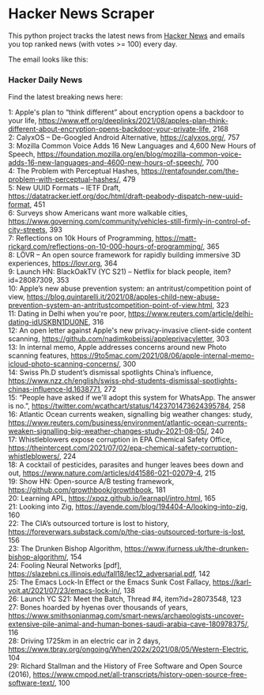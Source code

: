 # Hacker News Scraper

This python project tracks the latest news from <a href="https://news.ycombinator.com/">Hacker News</a> and emails you top ranked news (with votes >= 100) every day.

The email looks like this:

### Hacker Daily News

Find the latest breaking news here:

1: Apple's plan to “think different” about encryption opens a backdoor to your life, https://www.eff.org/deeplinks/2021/08/apples-plan-think-different-about-encryption-opens-backdoor-your-private-life, 2168\
2: CalyxOS – De-Googled Android Alternative, https://calyxos.org/, 757\
3: Mozilla Common Voice Adds 16 New Languages and 4,600 New Hours of Speech, https://foundation.mozilla.org/en/blog/mozilla-common-voice-adds-16-new-languages-and-4600-new-hours-of-speech/, 700\
4: The Problem with Perceptual Hashes, https://rentafounder.com/the-problem-with-perceptual-hashes/, 479\
5: New UUID Formats – IETF Draft, https://datatracker.ietf.org/doc/html/draft-peabody-dispatch-new-uuid-format, 451\
6: Surveys show Americans want more walkable cities, https://www.governing.com/community/vehicles-still-firmly-in-control-of-city-streets, 393\
7: Reflections on 10k Hours of Programming, https://matt-rickard.com/reflections-on-10-000-hours-of-programming/, 365\
8: LÖVR – An open source framework for rapidly building immersive 3D experiences, https://lovr.org, 364\
9: Launch HN: BlackOakTV (YC S21) – Netflix for black people, item?id=28087309, 353\
10: Apple’s new abuse prevention system: an antritust/competition point of view, https://blog.quintarelli.it/2021/08/apples-child-new-abuse-prevention-system-an-antritustcompetition-point-of-view.html, 323\
11: Dating in Delhi when you're poor, https://www.reuters.com/article/delhi-dating-idUSKBN1DU0NE, 316\
12: An open letter against Apple's new privacy-invasive client-side content scanning, https://github.com/nadimkobeissi/appleprivacyletter, 303\
13: In internal memo, Apple addresses concerns around new Photo scanning features, https://9to5mac.com/2021/08/06/apple-internal-memo-icloud-photo-scanning-concerns/, 300\
14: Swiss Ph.D student’s dismissal spotlights China’s influence, https://www.nzz.ch/english/swiss-phd-students-dismissal-spotlights-chinas-influence-ld.1638771, 272\
15: “People have asked if we'll adopt this system for WhatsApp. The answer is no.”, https://twitter.com/wcathcart/status/1423701473624395784, 258\
16: Atlantic Ocean currents weaken, signalling big weather changes: study, https://www.reuters.com/business/environment/atlantic-ocean-currents-weaken-signalling-big-weather-changes-study-2021-08-05/, 240\
17: Whistleblowers expose corruption in EPA Chemical Safety Office, https://theintercept.com/2021/07/02/epa-chemical-safety-corruption-whistleblowers/, 224\
18: A cocktail of pesticides, parasites and hunger leaves bees down and out, https://www.nature.com/articles/d41586-021-02079-4, 215\
19: Show HN: Open-source A/B testing framework, https://github.com/growthbook/growthbook, 181\
20: Learning APL, https://xpqz.github.io/learnapl/intro.html, 165\
21: Looking into Zig, https://ayende.com/blog/194404-A/looking-into-zig, 160\
22: The CIA’s outsourced torture is lost to history, https://foreverwars.substack.com/p/the-cias-outsourced-torture-is-lost, 156\
23: The Drunken Bishop Algorithm, https://www.jfurness.uk/the-drunken-bishop-algorithm/, 154\
24: Fooling Neural Networks [pdf], https://slazebni.cs.illinois.edu/fall18/lec12_adversarial.pdf, 142\
25: The Emacs Lock-In Effect or the Emacs Sunk Cost Fallacy, https://karl-voit.at/2021/07/23/emacs-lock-in/, 138\
26: Launch YC S21: Meet the Batch, Thread #4, item?id=28073548, 123\
27: Bones hoarded by hyenas over thousands of years, https://www.smithsonianmag.com/smart-news/archaeologists-uncover-extensive-pile-animal-and-human-bones-saudi-arabia-cave-180978375/, 116\
28: Driving 1725km in an electric car in 2 days, https://www.tbray.org/ongoing/When/202x/2021/08/05/Western-Electric, 104\
29: Richard Stallman and the History of Free Software and Open Source (2016), https://www.cmpod.net/all-transcripts/history-open-source-free-software-text/, 100
